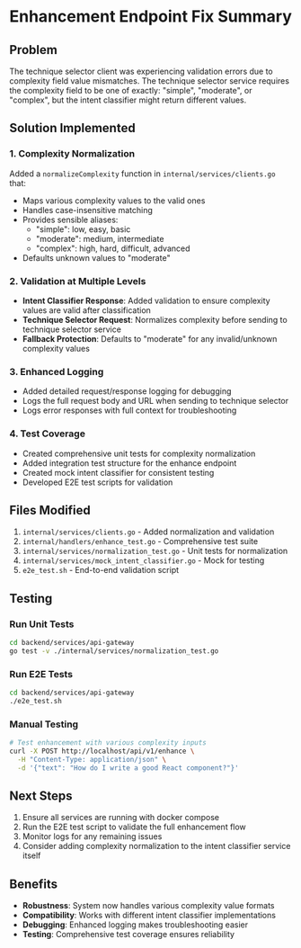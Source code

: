 # Enhancement Endpoint Fix Summary

## Problem
The technique selector client was experiencing validation errors due to complexity field value mismatches. The technique selector service requires the complexity field to be one of exactly: "simple", "moderate", or "complex", but the intent classifier might return different values.

## Solution Implemented

### 1. Complexity Normalization
Added a `normalizeComplexity` function in `internal/services/clients.go` that:
- Maps various complexity values to the valid ones
- Handles case-insensitive matching
- Provides sensible aliases:
  - "simple": low, easy, basic
  - "moderate": medium, intermediate  
  - "complex": high, hard, difficult, advanced
- Defaults unknown values to "moderate"

### 2. Validation at Multiple Levels
- **Intent Classifier Response**: Added validation to ensure complexity values are valid after classification
- **Technique Selector Request**: Normalizes complexity before sending to technique selector service
- **Fallback Protection**: Defaults to "moderate" for any invalid/unknown complexity values

### 3. Enhanced Logging
- Added detailed request/response logging for debugging
- Logs the full request body and URL when sending to technique selector
- Logs error responses with full context for troubleshooting

### 4. Test Coverage
- Created comprehensive unit tests for complexity normalization
- Added integration test structure for the enhance endpoint
- Created mock intent classifier for consistent testing
- Developed E2E test scripts for validation

## Files Modified
1. `internal/services/clients.go` - Added normalization and validation
2. `internal/handlers/enhance_test.go` - Comprehensive test suite
3. `internal/services/normalization_test.go` - Unit tests for normalization
4. `internal/services/mock_intent_classifier.go` - Mock for testing
5. `e2e_test.sh` - End-to-end validation script

## Testing

### Run Unit Tests
```bash
cd backend/services/api-gateway
go test -v ./internal/services/normalization_test.go
```

### Run E2E Tests
```bash
cd backend/services/api-gateway
./e2e_test.sh
```

### Manual Testing
```bash
# Test enhancement with various complexity inputs
curl -X POST http://localhost/api/v1/enhance \
  -H "Content-Type: application/json" \
  -d '{"text": "How do I write a good React component?"}'
```

## Next Steps
1. Ensure all services are running with docker compose
2. Run the E2E test script to validate the full enhancement flow
3. Monitor logs for any remaining issues
4. Consider adding complexity normalization to the intent classifier service itself

## Benefits
- **Robustness**: System now handles various complexity value formats
- **Compatibility**: Works with different intent classifier implementations
- **Debugging**: Enhanced logging makes troubleshooting easier
- **Testing**: Comprehensive test coverage ensures reliability
